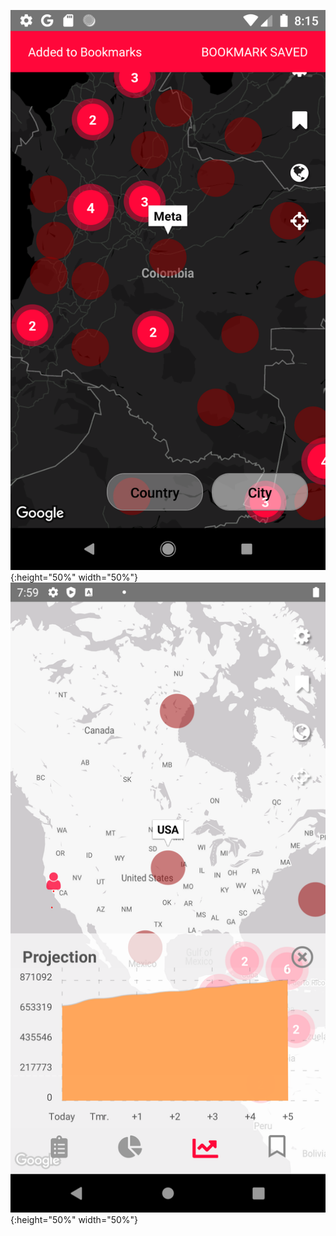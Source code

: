 ![bookmarked](/screenshots/images/bookmarked.png){:height="50%" width="50%"} ![changeMapDesign](/screenshots/images/changeMapDesign.png){:height="50%" width="50%"}